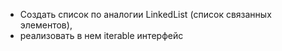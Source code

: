 * Создать список по аналогии LinkedList (список связанных элементов), 
* реализовать в нем iterable интерфейс